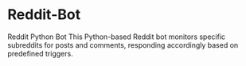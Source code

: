 # Reddit-Bot
Reddit Python Bot This Python-based Reddit bot monitors specific subreddits for posts and comments, responding accordingly based on predefined triggers.
